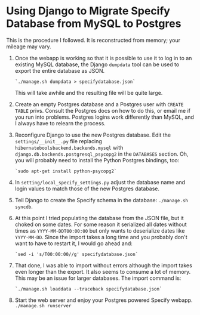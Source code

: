 Using Django to Migrate Specify Database from MySQL to Postgres
===============================================================

This is the procedure I followed. It is reconstructed from memory;
your mileage may vary.

1. Once the webapp is working so that it is possible to use it to
   log in to an existing MySQL database, the Django `dumpdata` tool can
   be used to export the entire database as JSON.

       `./manage.sh dumpdata > specifydatabase.json`

   This will take awhile and the resulting file will be quite large.

2. Create an empty Postgres database and a Postgres user with
   `CREATE TABLE` privs. Consult the Postgres docs on how to do this,
   or email me if you run into problems. Postgres logins work
   differently than MySQL, and I always have to relearn the process.

3. Reconfigure Django to use the new Postgres database. Edit the
   `settings/__init__.py` file replacing
   `hibernateboolsbackend.backends.mysql` with
   `django.db.backends.postgresql_psycopg2` in the `DATABASES`
   section. Oh, you will probably need to install the Python Postgres
   bindings, too:

       `sudo apt-get install python-psycopg2`

4. In `setting/local_specify_settings.py` adjust the database name and login
   values to match those of the new Postgres database.

5. Tell Django to create the Specify schema in the database:
   `./manage.sh syncdb`.

6. At this point I tried populating the database from the JSON file,
   but it choked on some dates. For some reason it serialized all dates
   without times as `YYYY-MM-DDT00:00:00` but only wants to
   deserialize dates like `YYYY-MM-DD`. Since the import takes a long
   time and you probably don't want to have to restart it, I would go
   ahead and:

       `sed -i 's/T00:00:00//g' specifydatabase.json`

7. That done, I was able to import without errors although the import
   takes even longer than the export. It also seems to consume a lot
   of memory. This may be an issue for larger databases. The import
   command is:

       `./manage.sh loaddata --traceback specifydatabase.json`

8. Start the web server and enjoy your Postgres powered Specify
   webapp. `./manage.sh runserver`

